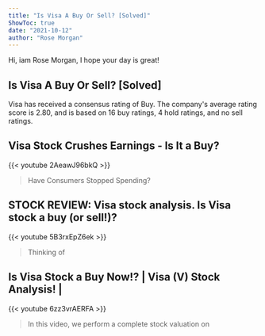 ```yaml
---
title: "Is Visa A Buy Or Sell? [Solved]"
ShowToc: true 
date: "2021-10-12"
author: "Rose Morgan" 
---
```


Hi, iam Rose Morgan, I hope your day is great!
## Is Visa A Buy Or Sell? [Solved]
Visa has received a consensus rating of Buy. The company's average rating score is 2.80, and is based on 16 buy ratings, 4 hold ratings, and no sell ratings.

## Visa Stock Crushes Earnings - Is It a Buy?
{{< youtube 2AeawJ96bkQ >}}
>Have Consumers Stopped Spending? 

## STOCK REVIEW: Visa stock analysis.  Is Visa stock a buy (or sell!)?
{{< youtube 5B3rxEpZ6ek >}}
>Thinking of 

## Is Visa Stock a Buy Now!? | Visa (V) Stock Analysis! |
{{< youtube 6zz3vrAERFA >}}
>In this video, we perform a complete stock valuation on 

